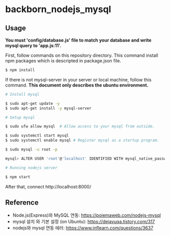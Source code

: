 # backborn_nodejs_mysql

## Usage

__You must 'config/database.js' file to match your database and write mysql query to 'app.js:11'.__

First, follow commands on this repository directory. This command install npm packages which is descripted in package.json file.

``` bash
$ npm install
```

If there is not mysql-server in your server or local machine, follow this command. __This document only describes the ubuntu environment.__

``` bash
# Install mysql

$ sudo apt-get update -y
$ sudo apt-get install -y mysql-server
```
``` bash
# Setup mysql

$ sudo ufw allow mysql  # Allow access to your mysql from outside.

$ sudo systemctl start mysql
$ sudo systemctl enable mysql # Register mysql as a startup program.

$ sudo mysql -u root -p

mysql> ALTER USER 'root'@'localhost' IDENTIFIED WITH mysql_native_password BY '<your password>'; # Allow access to your mysql from outside.
```

``` bash
# Running nodejs server

$ npm start
```

After that, connect http://localhost:8000/


## Reference

* Node.js(Express)와 MySQL 연동: https://poiemaweb.com/nodejs-mysql
* mysql 설치 와 기본 설정 (on Ubuntu): https://dejavuqa.tistory.com/317
* nodejs와 mysql 연동 에러: https://www.inflearn.com/questions/3637